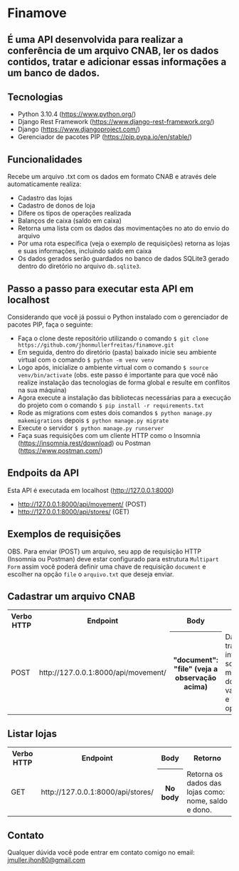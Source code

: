 # Finamove

## É uma API desenvolvida para realizar a conferência de um arquivo CNAB, ler os dados contidos, tratar e adicionar essas informações a um banco de dados.

## Tecnologias
- Python 3.10.4 (https://www.python.org/)
- Django Rest Framework (https://www.django-rest-framework.org/)
- Django (https://www.djangoproject.com/)
- Gerenciador de pacotes PIP (https://pip.pypa.io/en/stable/)

## Funcionalidades
Recebe um arquivo .txt com os dados em formato CNAB e através dele automaticamente realiza:
- Cadastro das lojas
- Cadastro de donos de loja
- Difere os tipos de operações realizada
- Balanços de caixa (saldo em caixa)
- Retorna uma lista com os dados das movimentações no ato do envio do arquivo
- Por uma rota específica (veja o exemplo de requisições) retorna as lojas e suas informações, incluindo saldo em caixa
- Os dados gerados serão guardados no banco de dados SQLite3 gerado dentro do diretório no arquivo `db.sqlite3`.

## Passo a passo para executar esta API em localhost
Considerando que você já possui o Python instalado com o gerenciador de pacotes PIP, faça o seguinte:
- Faça o clone deste repositório utilizando o comando `$ git clone https://github.com/jhonmullerfreitas/finamove.git`
- Em seguida, dentro do diretório (pasta) baixado inicie seu ambiente virtual com o comando `$ python -m venv venv`
- Logo após, inicialize o ambiente virtual com o comando `$ source venv/bin/activate` (obs. este passo é importante para que você não realize instalação das tecnologias de forma global e resulte em conflitos na sua máquina)
- Agora execute a instalação das bibliotecas necessárias para a execução do projeto com o comando `$ pip install -r requirements.txt`
- Rode as migrations com estes dois comandos `$ python manage.py makemigrations` depois `$ python manage.py migrate`
- Execute o servidor `$ python manage.py runserver`
- Faça suas requisições com um cliente HTTP como o Insomnia (https://insomnia.rest/download) ou Postman (https://www.postman.com/)

## Endpoits da API
Esta API é executada em localhost (http://127.0.0.1:8000)

- http://127.0.0.1:8000/api/movement/ (POST)
- http://127.0.0.1:8000/api/stores/ (GET)

## Exemplos de requisições

OBS. Para enviar (POST) um arquivo, seu app de requisição HTTP (Insomnia ou Postman) deve estar configurado para estrutura `Multipart Form` assim você poderá definir uma chave de requisição `document` e escolher na opção `file` o `arquivo.txt` que deseja enviar.

## Cadastrar um arquivo CNAB

<table>
  <tr>
    <th>Verbo HTTP</th>
    <th>Endpoint</th>
    <th>Body</th>
    <th>Retorno</th>
  </tr>
  <tr>
    <td>POST</td>
    <td>http://127.0.0.1:8000/api/movement/</td>
    <th>"document": "file" (veja a observação acima)</th>
    <td>Dados do CNAB tratados com informações sobre as movimentações, donos de loja, valores, cartões e tipos de operações</td>
  </tr>
</table>


## Listar lojas
<table>
  <tr>
    <th>Verbo HTTP</th>
    <th>Endpoint</th>
    <th>Body</th>
    <th>Retorno</th>
  </tr>
  <tr>
    <td>GET</td>
    <td>http://127.0.0.1:8000/api/stores/</td>
    <th>No body</th>
    <td>Retorna os dados das lojas como: nome, saldo e dono.</td>
  </tr>
</table>


## Contato

Qualquer dúvida você pode entrar em contato comigo no email: jmuller.jhon80@gmail.com





